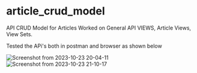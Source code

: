 # article_crud_model
API CRUD Model for Articles
Worked on General API VIEWS, Article Views, View Sets.

Tested the APi's both in postman and browser as shown below

![Screenshot from 2023-10-23 20-04-11](https://github.com/Dorothy2020/article_crud_model/assets/79142184/d8019c45-e900-47cf-8aef-2dee6fac160d)
![Screenshot from 2023-10-23 21-10-17](https://github.com/Dorothy2020/article_crud_model/assets/79142184/3c1921f6-26ea-4ddb-83d3-26479ff66201)

